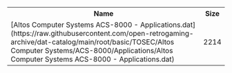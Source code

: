 <table>
<tr><th>Name</th><th>Size</th></tr>
<tr><td>
[Altos Computer Systems ACS-8000 - Applications.dat](https://raw.githubusercontent.com/open-retrogaming-archive/dat-catalog/main/root/basic/TOSEC/Altos Computer Systems/ACS-8000/Applications/Altos Computer Systems ACS-8000 - Applications.dat)
</td><td>2214</td></tr>
</table>
